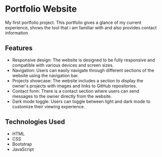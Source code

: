 # Portfolio Website

My first portfolio project. This portfolio gives a glance of my current experience, shows the tool that i am familiar with and also provides contact information

## Features

- Responsive design: The website is designed to be fully responsive and compatible with various devices and screen sizes.
- Navigation: Users can easily navigate through different sections of the website using the navigation bar.
- Projects showcase: The website includes a section to display the owner's projects with images and links to GitHub repositories.
- Contact form: There is a contact section where users can send messages to the owner directly from the website.
- Dark mode toggle: Users can toggle between light and dark mode to customize their viewing experience.

## Technologies Used

- HTML
- CSS
- Bootstrap
- JavaScript


